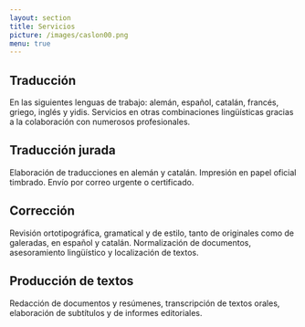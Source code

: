 ```yaml
---
layout: section
title: Servicios
picture: /images/caslon00.png
menu: true
---
```


## Traducción
En las siguientes lenguas de trabajo: alemán, español, catalán, francés, griego, inglés y yidis. Servicios en otras combinaciones lingüísticas gracias a la colaboración con numerosos profesionales.

## Traducción jurada
Elaboración de traducciones en alemán y catalán. Impresión en papel oficial timbrado. Envío por correo urgente o certificado.

## Corrección
Revisión ortotipográfica, gramatical y de estilo, tanto de originales como de galeradas, en español y catalán. Normalización de documentos, asesoramiento lingüístico y localización de textos.

## Producción de textos
Redacción de documentos y resúmenes, transcripción de textos orales, elaboración de subtítulos y de informes editoriales.